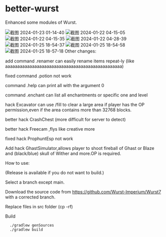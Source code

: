 # better-wurst
Enhanced some modules of Wurst.

![截图 2024-01-23 01-14-40](https://github.com/xbound/better-wurst/assets/54498130/d250f818-40af-406d-b9f9-1576f1746e37)
![截图 2024-01-22 04-15-05](https://github.com/xbound/better-wurst/assets/54498130/3aea35ea-380f-4ef4-944b-74d69481379b)
![截图 2024-01-22 04-15-35](https://github.com/xbound/better-wurst/assets/54498130/02b28b88-dd28-4ae0-9f11-77caefb50856)
![截图 2024-01-22 04-28-39](https://github.com/xbound/better-wurst/assets/54498130/9a98ff61-1dc6-4f83-99f8-d5871289dfc6)
![截图 2024-01-25 18-54-37](https://github.com/xbound/better-wurst/assets/54498130/5d242231-dc1b-4806-a1db-ef64cd1e4c8d)
![截图 2024-01-25 18-54-58](https://github.com/xbound/better-wurst/assets/54498130/32b1b1e7-915a-4e6b-9832-f08908adb10f)
![截图 2024-01-25 18-57-18](https://github.com/xbound/better-wurst/assets/54498130/2bdca89d-5967-4eaf-9198-81371110d33a)
Other changes:

add command .renamer can easily rename items repeat-ly (like aaaaaaaaaaaaaaaaaaaaaaaaaaaaaaaaaaaaaaaaaaaaaaaa)

fixed command .potion not work

command .help can print all with the argument 0

command .enchant can list all enchantments or specific one and  level

hack Excavator can use /fill to clear a large area if player has the OP permission,even if the area contains more than 32768 blocks.

better hack CrashChest (more difficult for server to detect)

better hack Freecam ,flys like creative more

fixed hack ProphuntEsp not work

Add hack GhastSimulator,allows player to shoot fireball of Ghast or Blaze and (black/blue) skull  of Wither and more.OP is required.

How to use:

(Release is available if you do not want to build.)

Select a branch except main.

Download the source code from https://github.com/Wurst-Imperium/Wurst7 with a corrected branch.

Replace files in src folder (cp -rf)

Build
```
  ./gradlew genSources
  ./gradlew build
```
